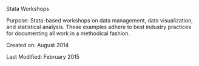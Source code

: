Stata Workshops

Purpose: Stata-based workshops on data management, data visualization, and statistical analysis. These examples adhere to best industry practices for documenting all work in a methodical fashion.

Created on: August 2014

Last Modified: February 2015
